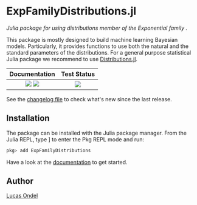 # ExpFamilyDistributions.jl

*Julia package for using distributions member of the Exponential
family .*

This package is mostly designed to build machine learning
Bayesian models. Particularly, it provides functions to use both the
natural and the standard parameters of the distributions. For a general
purpose statistical Julia package we recommend to use
[Distributions.jl](https://github.com/JuliaStats/Distributions.jl).

| **Documentation**  | **Test Status**   |
|:------------------:|:-----------------:|
| [![](https://img.shields.io/badge/docs-stable-blue.svg)](https://lucasondel.github.io/ExpFamilyDistributions.jl/stable) [![](https://img.shields.io/badge/docs-dev-blue.svg)](https://lucasondel.github.io/ExpFamilyDistributions.jl/dev) | ![](https://github.com/lucasondel/ExpFamilyDistributions.jl/workflows/Test/badge.svg) |

See the [changelog file](CHANGELOG.md) to check what's new since the
last release.

## Installation

The package can be installed with the Julia package manager.
From the Julia REPL, type ] to enter the Pkg REPL mode and run:

```julia
pkg> add ExpFamilyDistributions
```

Have a look at the [documentation](https://lucasondel.github.io/ExpFamilyDistributions.jl/stable/)
to get started.

## Author

[Lucas Ondel](https://lucasondel.github.io)
